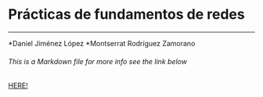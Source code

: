 # Prácticas de fundamentos de redes
---
*Daniel Jiménez López
*Montserrat Rodríguez Zamorano

###### This is a Markdown file for more info see the link below
[HERE!](https://github.com/adam-p/markdown-here/wiki/Markdown-Here-Cheatsheet)
